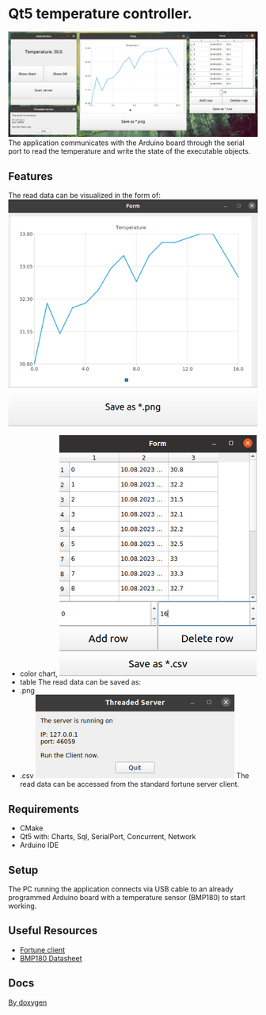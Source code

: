 # Qt5 temperature controller.
![Alt text](Docs/Qt5TemperatureController.png)
The application communicates with the Arduino board through the serial port to read the temperature and write the state of the executable objects.

## Features
The read data can be visualized in the form of:
![Alt text](Docs/graph.png)
* color chart,
![Alt text](Docs/database.png)
* table
The read data can be saved as:
* .png 
* .csv
![Alt text](Docs/server.png) 
The read data can be accessed from the standard fortune server client.

## Requirements 
* CMake
* Qt5 with: Charts, Sql, SerialPort, Concurrent, Network
* Arduino IDE 

## Setup
The PC running the application connects via USB cable to an already programmed Arduino board with a temperature sensor (BMP180) to start working.

## Useful Resources
* [Fortune client](https://doc.qt.io/qt-6/qtnetwork-fortuneclient-example.html/)
* [BMP180 Datasheet](https://cdn-shop.adafruit.com/datasheets/BST-BMP180-DS000-09.pdf)

## Docs
[By doxygen](Docs/)
